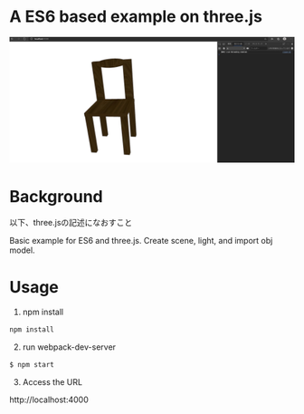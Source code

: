 # A ES6 based example on three.js

![overview.jpg](./picture_readme/overview.jpg)  

# Background

以下、three.jsの記述になおすこと

Basic example for ES6 and three.js. Create scene, light, and import obj model.


# Usage

1. npm install  

```bash
npm install
```

2. run webpack-dev-server

```bash
$ npm start
```

3. Access the URL

http://localhost:4000

